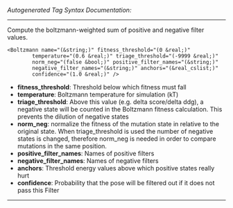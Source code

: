 _Autogenerated Tag Syntax Documentation:_

---
Compute the boltzmann-weighted sum of positive and negative filter values.

```
<Boltzmann name="(&string;)" fitness_threshold="(0 &real;)"
        temperature="(0.6 &real;)" triage_threshold="(-9999 &real;)"
        norm_neg="(false &bool;)" positive_filter_names="(&string;)"
        negative_filter_names="(&string;)" anchors="(&real_cslist;)"
        confidence="(1.0 &real;)" />
```

-   **fitness_threshold**: Threshold below which fitness must fall
-   **temperature**: Boltzmann temperature for simulation (kT)
-   **triage_threshold**: Above this value (e.g. delta score/delta ddg), a negative state will be counted in the Boltzmann fitness calculation. This prevents the dilution of negative states
-   **norm_neg**: normalize the fitness of the mutation state in relative to the original state. When triage_threshold is used the number of negative states is changed, therefore norm_neg is needed in order to compare mutations in the same position.
-   **positive_filter_names**: Names of positive filters
-   **negative_filter_names**: Names of negative filters
-   **anchors**: Threshold energy values above which positive states really hurt
-   **confidence**: Probability that the pose will be filtered out if it does not pass this Filter

---
